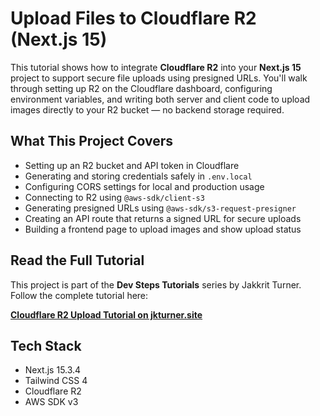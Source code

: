 # Upload Files to Cloudflare R2 (Next.js 15)

This tutorial shows how to integrate **Cloudflare R2** into your **Next.js 15** project to support secure file uploads using presigned URLs. You'll walk through setting up R2 on the Cloudflare dashboard, configuring environment variables, and writing both server and client code to upload images directly to your R2 bucket — no backend storage required.

## What This Project Covers

- Setting up an R2 bucket and API token in Cloudflare
- Generating and storing credentials safely in `.env.local`
- Configuring CORS settings for local and production usage
- Connecting to R2 using `@aws-sdk/client-s3`
- Generating presigned URLs using `@aws-sdk/s3-request-presigner`
- Creating an API route that returns a signed URL for secure uploads
- Building a frontend page to upload images and show upload status

## Read the Full Tutorial

This project is part of the **Dev Steps Tutorials** series by Jakkrit Turner.  
Follow the complete tutorial here:

**[Cloudflare R2 Upload Tutorial on jkturner.site](https://www.jkturner.site/tutorials/react-ecosystem/cloudflare-r2-setup)**

## Tech Stack

- Next.js 15.3.4
- Tailwind CSS 4
- Cloudflare R2
- AWS SDK v3
